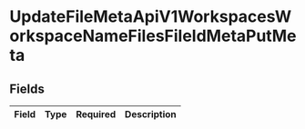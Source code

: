 # UpdateFileMetaApiV1WorkspacesWorkspaceNameFilesFileIdMetaPutMeta


## Fields

| Field       | Type        | Required    | Description |
| ----------- | ----------- | ----------- | ----------- |